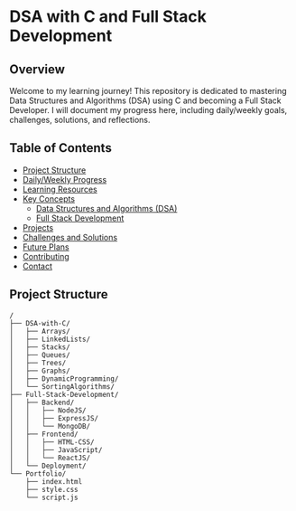 # DSA with C and Full Stack Development

## Overview
Welcome to my learning journey! This repository is dedicated to mastering Data Structures and Algorithms (DSA) using C and becoming a Full Stack Developer. I will document my progress here, including daily/weekly goals, challenges, solutions, and reflections.

## Table of Contents
- [Project Structure](#project-structure)
- [Daily/Weekly Progress](#dailyweekly-progress)
- [Learning Resources](#learning-resources)
- [Key Concepts](#key-concepts)
  - [Data Structures and Algorithms (DSA)](#data-structures-and-algorithms-dsa)
  - [Full Stack Development](#full-stack-development)
- [Projects](#projects)
- [Challenges and Solutions](#challenges-and-solutions)
- [Future Plans](#future-plans)
- [Contributing](#contributing)
- [Contact](#contact)

## Project Structure
```plaintext
/
├── DSA-with-C/
│   ├── Arrays/
│   ├── LinkedLists/
│   ├── Stacks/
│   ├── Queues/
│   ├── Trees/
│   ├── Graphs/
│   ├── DynamicProgramming/
│   └── SortingAlgorithms/
├── Full-Stack-Development/
│   ├── Backend/
│   │   ├── NodeJS/
│   │   ├── ExpressJS/
│   │   └── MongoDB/
│   ├── Frontend/
│   │   ├── HTML-CSS/
│   │   ├── JavaScript/
│   │   └── ReactJS/
│   └── Deployment/
└── Portfolio/
    ├── index.html
    ├── style.css
    └── script.js
